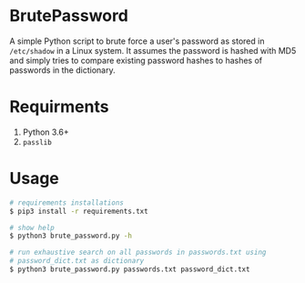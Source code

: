 # BrutePassword
A simple Python script to brute force a user's password as stored in `/etc/shadow` in a Linux system. It assumes the password is hashed with MD5 and simply tries to compare existing password hashes to hashes of passwords in the dictionary.

# Requirments
1. Python 3.6+
2. `passlib`

# Usage
```bash
# requirements installations
$ pip3 install -r requirements.txt

# show help
$ python3 brute_password.py -h

# run exhaustive search on all passwords in passwords.txt using
# password_dict.txt as dictionary
$ python3 brute_password.py passwords.txt password_dict.txt
```
